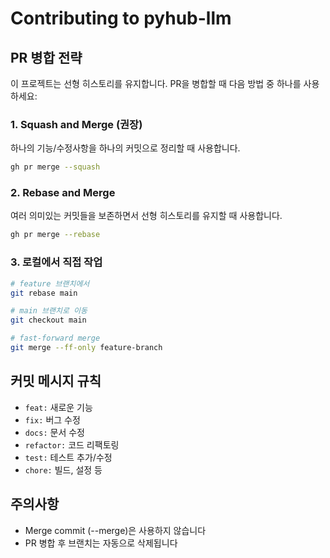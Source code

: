 # Contributing to pyhub-llm

## PR 병합 전략

이 프로젝트는 선형 히스토리를 유지합니다. PR을 병합할 때 다음 방법 중 하나를 사용하세요:

### 1. Squash and Merge (권장)
하나의 기능/수정사항을 하나의 커밋으로 정리할 때 사용합니다.

```bash
gh pr merge --squash
```

### 2. Rebase and Merge
여러 의미있는 커밋들을 보존하면서 선형 히스토리를 유지할 때 사용합니다.

```bash
gh pr merge --rebase
```

### 3. 로컬에서 직접 작업
```bash
# feature 브랜치에서
git rebase main

# main 브랜치로 이동
git checkout main

# fast-forward merge
git merge --ff-only feature-branch
```

## 커밋 메시지 규칙

- `feat:` 새로운 기능
- `fix:` 버그 수정
- `docs:` 문서 수정
- `refactor:` 코드 리팩토링
- `test:` 테스트 추가/수정
- `chore:` 빌드, 설정 등

## 주의사항

- Merge commit (--merge)은 사용하지 않습니다
- PR 병합 후 브랜치는 자동으로 삭제됩니다